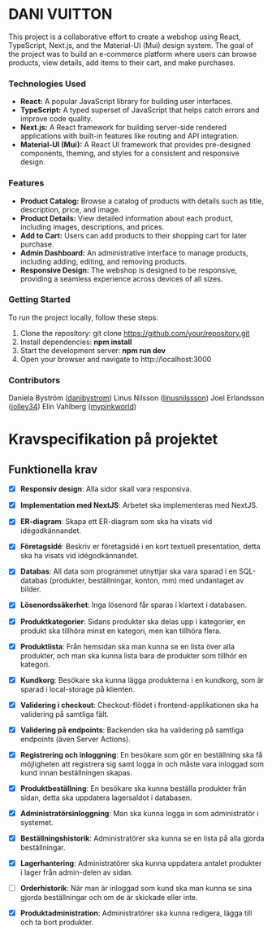 # DANI VUITTON

This project is a collaborative effort to create a webshop using React, TypeScript, Next.js, and the Material-UI (Mui) design system. The goal of the project was to build an e-commerce platform where users can browse products, view details, add items to their cart, and make purchases.

### Technologies Used

- <B>React:</B> A popular JavaScript library for building user interfaces.
- <B>TypeScript:</B> A typed superset of JavaScript that helps catch errors and improve code quality.
- <B>Next.js:</B> A React framework for building server-side rendered applications with built-in features like routing and API integration.
- <B>Material-UI (Mui):</B> A React UI framework that provides pre-designed components, theming, and styles for a consistent and responsive design.

### Features

- <B>Product Catalog:</B> Browse a catalog of products with details such as title, description, price, and image.
- <B>Product Details:</B> View detailed information about each product, including images, descriptions, and prices.
- <B>Add to Cart:</B> Users can add products to their shopping cart for later purchase.
- <B>Admin Dashboard:</B> An administrative interface to manage products, including adding, editing, and removing products.
- <B>Responsive Design:</B> The webshop is designed to be responsive, providing a seamless experience across devices of all sizes.

### Getting Started

To run the project locally, follow these steps:

1. Clone the repository: git clone https://github.com/your/repository.git
2. Install dependencies: <B>npm install</B>
3. Start the development server: <B>npm run dev</B>
4. Open your browser and navigate to http://localhost:3000

### Contributors

Daniela Byström ([danibystrom](https://github.com/danibystrom))
Linus Nilsson ([linusnilssson](https://github.com/linusnilssson))
Joel Erlandsson ([jolley34](https://github.com/jolley34))
Elin Vahlberg ([mypinkworld](https://github.com/mypinkworld))

# Kravspecifikation på projektet

## Funktionella krav

- [x] **Responsiv design**: Alla sidor skall vara responsiva.

- [x] **Implementation med NextJS**: Arbetet ska implementeras med NextJS.

- [x] **ER-diagram**: Skapa ett ER-diagram som ska ha visats vid idégodkännandet.

- [x] **Företagsidé**: Beskriv er företagsidé i en kort textuell presentation, detta ska ha visats vid idégodkännandet.

- [x] **Databas**: All data som programmet utnyttjar ska vara sparad i en SQL-databas (produkter, beställningar, konton, mm) med undantaget av bilder.

- [x] **Lösenordssäkerhet**: Inga lösenord får sparas i klartext i databasen.

- [x] **Produktkategorier**: Sidans produkter ska delas upp i kategorier, en produkt ska tillhöra minst en kategori, men kan tillhöra flera.

- [x] **Produktlista**: Från hemsidan ska man kunna se en lista över alla produkter, och man ska kunna lista bara de produkter som tillhör en kategori.

- [x] **Kundkorg**: Besökare ska kunna lägga produkterna i en kundkorg, som är sparad i local-storage på klienten.

- [x] **Validering i checkout**: Checkout-flödet i frontend-applikationen ska ha validering på samtliga fält.

- [x] **Validering på endpoints**: Backenden ska ha validering på samtliga endpoints (även Server Actions).

- [x] **Registrering och inloggning**: En besökare som gör en beställning ska få möjligheten att registrera sig samt logga in och måste vara inloggad som kund innan beställningen skapas.

- [x] **Produktbeställning**: En besökare ska kunna beställa produkter från sidan, detta ska uppdatera lagersaldot i databasen.

- [x] **Administratörsinloggning**: Man ska kunna logga in som administratör i systemet.

- [x] **Beställningshistorik**: Administratörer ska kunna se en lista på alla gjorda beställningar.

- [x] **Lagerhantering**: Administratörer ska kunna uppdatera antalet produkter i lager från admin-delen av sidan.

- [ ] **Orderhistorik**: När man är inloggad som kund ska man kunna se sina gjorda beställningar och om de är skickade eller inte.

- [x] **Produktadministration**: Administratörer ska kunna redigera, lägga till och ta bort produkter.
